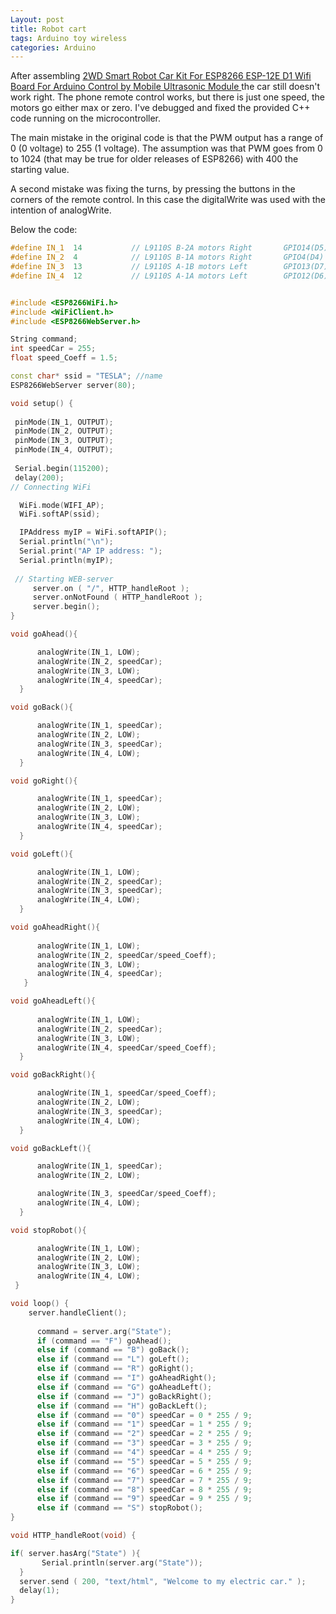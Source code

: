 ```yaml
---
Layout: post
title: Robot cart
tags: Arduino toy wireless
categories: Arduino
---
```


After assembling <a href="https://www.aliexpress.com/item/3256802871526756.html">2WD Smart Robot Car Kit For ESP8266 ESP-12E D1 Wifi Board For Arduino Control by Mobile Ultrasonic Module </a> the car still doesn't work right. The phone remote control works, but there is just one speed, the motors go either max or zero. I've debugged and fixed the provided C++ code running on the microcontroller.

<!--more-->

The main mistake in the original code is that the PWM output has a range of 0 (0 voltage) to 255 (1 voltage). The assumption was that PWM goes from 0 to 1024 (that may be true for older releases of ESP8266) with 400 the starting value. 

A second mistake was fixing the turns, by pressing the buttons in the corners of the remote control. In this case the digitalWrite was used with the intention of analogWrite.

Below the code:

```C++
#define IN_1  14           // L9110S B-2A motors Right       GPIO14(D5)
#define IN_2  4            // L9110S B-1A motors Right       GPIO4(D4)
#define IN_3  13           // L9110S A-1B motors Left        GPIO13(D7)
#define IN_4  12           // L9110S A-1A motors Left        GPIO12(D6)


#include <ESP8266WiFi.h>
#include <WiFiClient.h> 
#include <ESP8266WebServer.h>

String command; 
int speedCar = 255;        
float speed_Coeff = 1.5;

const char* ssid = "TESLA"; //name
ESP8266WebServer server(80);

void setup() {
 
 pinMode(IN_1, OUTPUT);
 pinMode(IN_2, OUTPUT);
 pinMode(IN_3, OUTPUT);
 pinMode(IN_4, OUTPUT); 
 
 Serial.begin(115200);
 delay(200); 
// Connecting WiFi

  WiFi.mode(WIFI_AP);
  WiFi.softAP(ssid);

  IPAddress myIP = WiFi.softAPIP();
  Serial.println("\n");
  Serial.print("AP IP address: ");
  Serial.println(myIP);
 
 // Starting WEB-server 
     server.on ( "/", HTTP_handleRoot );
     server.onNotFound ( HTTP_handleRoot );
     server.begin();    
}

void goAhead(){ 

      analogWrite(IN_1, LOW);
      analogWrite(IN_2, speedCar);
      analogWrite(IN_3, LOW);
      analogWrite(IN_4, speedCar);
  }

void goBack(){ 

      analogWrite(IN_1, speedCar);
      analogWrite(IN_2, LOW);
      analogWrite(IN_3, speedCar);
      analogWrite(IN_4, LOW);
  }

void goRight(){ 

      analogWrite(IN_1, speedCar);
      analogWrite(IN_2, LOW);
      analogWrite(IN_3, LOW);
      analogWrite(IN_4, speedCar);
  }

void goLeft(){

      analogWrite(IN_1, LOW);
      analogWrite(IN_2, speedCar);
      analogWrite(IN_3, speedCar);
      analogWrite(IN_4, LOW);
  }

void goAheadRight(){
      
      analogWrite(IN_1, LOW);
      analogWrite(IN_2, speedCar/speed_Coeff); 
      analogWrite(IN_3, LOW);
      analogWrite(IN_4, speedCar);
   }

void goAheadLeft(){
      
      analogWrite(IN_1, LOW);
      analogWrite(IN_2, speedCar);
      analogWrite(IN_3, LOW);
      analogWrite(IN_4, speedCar/speed_Coeff);
  }

void goBackRight(){ 

      analogWrite(IN_1, speedCar/speed_Coeff);
      analogWrite(IN_2, LOW);
      analogWrite(IN_3, speedCar);
      analogWrite(IN_4, LOW);
  }

void goBackLeft(){ 

      analogWrite(IN_1, speedCar);
      analogWrite(IN_2, LOW);

      analogWrite(IN_3, speedCar/speed_Coeff);
      analogWrite(IN_4, LOW);
  }

void stopRobot(){  

      analogWrite(IN_1, LOW);
      analogWrite(IN_2, LOW);
      analogWrite(IN_3, LOW);
      analogWrite(IN_4, LOW);
 }

void loop() {
    server.handleClient();
    
      command = server.arg("State");
      if (command == "F") goAhead();
      else if (command == "B") goBack();
      else if (command == "L") goLeft();
      else if (command == "R") goRight();
      else if (command == "I") goAheadRight();
      else if (command == "G") goAheadLeft();
      else if (command == "J") goBackRight();
      else if (command == "H") goBackLeft();
      else if (command == "0") speedCar = 0 * 255 / 9;
      else if (command == "1") speedCar = 1 * 255 / 9;
      else if (command == "2") speedCar = 2 * 255 / 9;
      else if (command == "3") speedCar = 3 * 255 / 9;
      else if (command == "4") speedCar = 4 * 255 / 9;
      else if (command == "5") speedCar = 5 * 255 / 9;
      else if (command == "6") speedCar = 6 * 255 / 9;
      else if (command == "7") speedCar = 7 * 255 / 9;
      else if (command == "8") speedCar = 8 * 255 / 9;
      else if (command == "9") speedCar = 9 * 255 / 9;
      else if (command == "S") stopRobot();
}

void HTTP_handleRoot(void) {

if( server.hasArg("State") ){
       Serial.println(server.arg("State"));
  }
  server.send ( 200, "text/html", "Welcome to my electric car." );
  delay(1);
}
```
